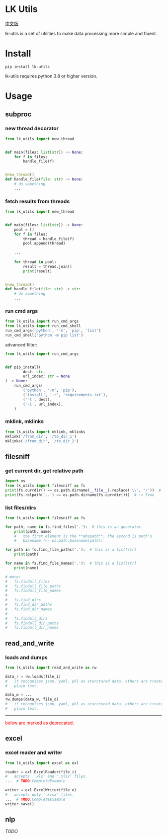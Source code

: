 # LK Utils

[中文版](./README.zh.md)

lk-utils is a set of utilities to make data processing more simple and fluent.

# Install

```shell
pip install lk-utils
```

lk-utils requires python 3.8 or higher version.

# Usage

## subproc

### new thread decorator

```python
from lk_utils import new_thread


def main(files: list[str]) -> None:
    for f in files:
        handle_file(f)


@new_thread()
def handle_file(file: str) -> None:
    # do something
    ...
```

### fetch results from threads

```python
from lk_utils import new_thread


def main(files: list[str]) -> None:
    pool = []
    for f in files:
        thread = handle_file(f)
        pool.append(thread)
    
    ...
    
    for thread in pool:
        result = thread.join()
        print(result)


@new_thread()
def handle_file(file: str) -> str:
    # do something
    ...
```

### run cmd args

```python
from lk_utils import run_cmd_args
from lk_utils import run_cmd_shell
run_cmd_args('python', '-m', 'pip', 'list')
run_cmd_shell('python -m pip list')
```

advanced filter:

```python
from lk_utils import run_cmd_args


def pip_install(
        dest: str, 
        url_index: str = None
) -> None:
    run_cmd_args(
        ('python', '-m', 'pip'),
        ('install', '-r', 'requirements.txt'),
        ('-t', dest),
        ('-i', url_index),
    )
```

### mklink, mklinks

```python
from lk_utils import mklink, mklinks
mklink('/from_dir', '/to_dir_1')
mklinks('/from_dir', '/to_dir_2')
```

## filesniff

### get current dir, get relative path

```python
import os
from lk_utils import filesniff as fs
print(fs.currdir() == os.path.dirname(__file__).replace('\\', '/'))  # -> True
print(fs.relpath('..') == os.path.dirname(fs.currdir()))  # -> True
```

### list files/dirs

```python
from lk_utils import filesniff as fs

for path, name in fs.find_files('.'):  # this is an generator.
    print(path, name)
    #   the first element is the **abspath**, the second is path's
    #   basename (<- os.path.basename(path))

for path in fs.find_file_paths('.'):  # this is a list[str]
    print(path)

for name in fs.find_file_names('.'):  # this is a list[str]
    print(name)

# more:
#   fs.findall_files
#   fs.findall_file_paths
#   fs.findall_file_names
#
#   fs.find_dirs
#   fs.find_dir_paths
#   fs.find_dir_names
#
#   fs.findall_dirs
#   fs.findall_dir_paths
#   fs.findall_dir_names
```

## read_and_write

### loads and dumps

```python
from lk_utils import read_and_write as rw

data_r = rw.loads(file_i)
#   it recognizes json, yaml, pkl as sturctured data. others are treated as
#   plain text.

data_w = ...
rw.dumps(data_w, file_o)
#   it recognizes json, yaml, pkl as sturctured data. others are treated as
#   plain text.
```

---

<font color="red">below are marked as deprecated.</font>

## excel

### excel reader and writer

```python
from lk_utils import excel as exl

reader = exl.ExcelReader(file_i)
#   accepts '.xls' and '.xlsx' files.
...  # TODO:CompleteExample

writer = exl.ExcelWriter(file_o)
#   accepts only '.xlsx' files.
...  # TODO:CompleteExample
writer.save()

```

## nlp

*TODO*
